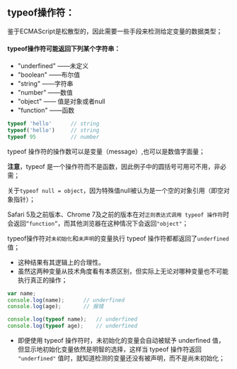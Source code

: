 ## typeof操作符：

鉴于ECMAScript是松散型的，因此需要一些手段来检测给定变量的数据类型；

#### typeof操作符可能返回下列某个字符串：

- "underfined"  ——未定义
- "boolean"  ——布尔值
- "string"  ——字符串
- "number" ——数值
- "object" —— 值是对象或者null
- "function" ——函数

```js
typeof 'hello'		// string
typeof('hello')		// string
typeof 95			// number
```

typeof 操作符的操作数可以是变量（message）,也可以是数值字面量；

**注意**，typeof 是一个操作符而不是函数，因此例子中的圆括号可用可不用，非必需；

关于`typeof null = object`，因为特殊值null被认为是一个空的对象引用（即空对象指针）；

Safari 5及之前版本、Chrome 7及之前的版本在对`正则表达式调用 typeof 操作符`时会返回`“function”`，而其他浏览器在这种情况下会返回`"object"`；

typeof操作符对`未初始化`和`未声明`的变量执行 typeof 操作符都都返回了`underfined`值；

- 这种结果有其逻辑上的合理性。
- 虽然这两种变量从技术角度看有本质区别，但实际上无论对哪种变量也不可能执行真正的操作；

```js
var name;
console.log(name);		// underfined
console.log(age);		// 报错

console.log(typeof name);	// underfined
console.log(typeof age);	// underfined
```

- 即便使用 typeof 操作符时，未初始化的变量会自动被赋予 underfined 值，但显示地初始化变量依然是明智的选择，这样当 typeof 操作符返回 `"underfined"` 值时，就知道检测的变量还没有被声明，而不是尚未初始化；
